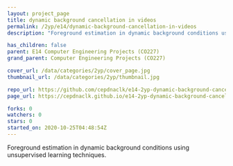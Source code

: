 ```yaml
---
layout: project_page
title: dynamic background cancellation in videos
permalink: /2yp/e14/dynamic-background-cancellation-in-videos
description: "Foreground estimation in dynamic background conditions using unsupervised learning techniques."

has_children: false
parent: E14 Computer Engineering Projects (CO227)
grand_parent: Computer Engineering Projects (CO227)

cover_url: /data/categories/2yp/cover_page.jpg
thumbnail_url: /data/categories/2yp/thumbnail.jpg

repo_url: https://github.com/cepdnaclk/e14-2yp-dynamic-background-cancellation-in-videos
page_url: https://cepdnaclk.github.io/e14-2yp-dynamic-background-cancellation-in-videos

forks: 0
watchers: 0
stars: 0
started_on: 2020-10-25T04:48:54Z
---
```

Foreground estimation in dynamic background conditions using unsupervised learning techniques.

